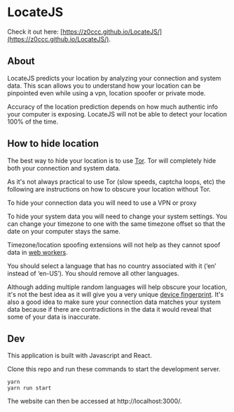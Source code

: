 # LocateJS

Check it out here: [https://z0ccc.github.io/LocateJS/](https://z0ccc.github.io/LocateJS/).

## About

LocateJS predicts your location by analyzing your connection and system data. This scan allows you to understand how your location can be pinpointed even while using a vpn, location spoofer or private mode.

Accuracy of the location prediction depends on how much authentic info your computer is exposing. LocateJS will not be able to detect your location 100% of the time.

## How to hide location

The best way to hide your location is to use [Tor](https://www.torproject.org/). Tor will completely hide both your connection and system data.

As it's not always practical to use Tor (slow speeds, captcha loops, etc) the following are instructions on how to obscure your location without Tor.

To hide your connection data you will need to use a VPN or proxy

To hide your system data you will need to change your system settings. You can change your timezone to one with the same timezone offset so that the date on your computer stays the same. 

Timezone/location spoofing extensions will not help as they cannot spoof data in [web workers](https://developer.mozilla.org/en-US/docs/Web/API/Web_Workers_API/Using_web_workers). 

You should select a language that has no country associated with it (‘en’ instead of ‘en-US’). You should remove all other languages. 

Although adding multiple random languages will help obscure your location, it's not the best idea as it will give you a very unique [device fingerprint](https://en.wikipedia.org/wiki/Device_fingerprint).
It's also a good idea to make sure your connection data matches your system data because if there are contradictions in the data it would reveal that some of your data is inaccurate. 


## Dev

This application is built with Javascript and React.

Clone this repo and run these commands to start the development server. 

```
yarn
yarn run start
```

The website can then be accessed at http://localhost:3000/.
